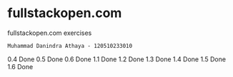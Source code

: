 # fullstackopen.com
fullstackopen.com exercises

    Muhammad Danindra Athaya - 120510233010

0.4 Done
0.5 Done
0.6 Done
1.1 Done
1.2 Done
1.3 Done
1.4 Done
1.5 Done
1.6 Done
